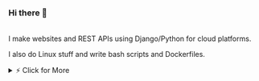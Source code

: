 ### Hi there 👋

<br />
I make websites and REST APIs using Django/Python for cloud platforms.

I also do Linux stuff and write bash scripts and Dockerfiles.
<br />

<details>
<summary>⚡️ Click for More</summary>
<br />





  <img src='https://github-profile-summary-cards.vercel.app/api/cards/profile-details?username=dheerajreal&theme=github' style="width:100%" />



<br />
<p>
  <img src='https://github-profile-summary-cards.vercel.app/api/cards/repos-per-language?username=dheerajreal&theme=github' style="width:49%" />
  <img src='https://github-profile-summary-cards.vercel.app/api/cards/most-commit-language?username=dheerajreal&theme=github' style="width:49%" />
<p/>

<br/>

</details>


<br/>
<!--
**dheerajreal/dheerajreal** is a ✨ _special_ ✨ repository because its `README.md` (this file) appears on your GitHub profile.

Here are some ideas to get you started:

- 🔭 I’m currently working on ...
- 🌱 I’m currently learning ...
- 👯 I’m looking to collaborate on ...
- 🤔 I’m looking for help with ...
- 💬 Ask me about ...
- 📫 How to reach me: ...
- 😄 Pronouns: ...
- ⚡ Fun fact: ...
-->
